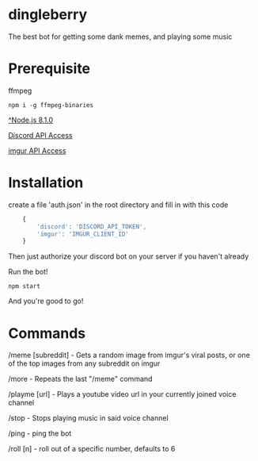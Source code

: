 # dingleberry

The best bot for getting some dank memes, and playing some music

# Prerequisite

ffmpeg
	
	npm i -g ffmpeg-binaries

[^Node.js 8.1.0](https://nodejs.org/)

[Discord API Access](https://discordapp.com/developers/docs/intro)

[imgur API Access](https://apidocs.imgur.com/)

# Installation

create a file 'auth.json' in the root directory and fill in with this code

```javascript
	{
		'discord': 'DISCORD_API_TOKEN',
		'imgur': 'IMGUR_CLIENT_ID'
	}
```

Then just authorize your discord bot on your server if you haven't already

Run the bot!

	npm start

And you're good to go!


# Commands

/meme [subreddit] - Gets a random image from imgur's viral posts, or one of the top images from any subreddit on imgur

/more - Repeats the last "/meme" command

/playme [url] - Plays a youtube video url in your currently joined voice channel

/stop - Stops playing music in said voice channel

/ping - ping the bot

/roll [n] - roll out of a specific number, defaults to 6